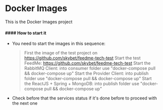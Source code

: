 # Docker Images

This is the Docker Images project

#### #### How to start it
* You need to start the images in this sequence:
	> First the image of the test project on https://github.com/skybet/feedme-tech-test
	> Start the test FeedMe: https://github.com/skybet/feedme-tech-test
	> Start the RabbitMQ Client: into consumer folder use "docker-compose pull && docker-compose up"
	> Start the Provider Client: into publish folder use "docker-compose pull && docker-compose up"
	> Start the ReactJS + Spring + MongoDB: into publish folder use "docker-compose pull && docker-compose up"
	
* Check before that the services status if it's done before to proceed with the next one